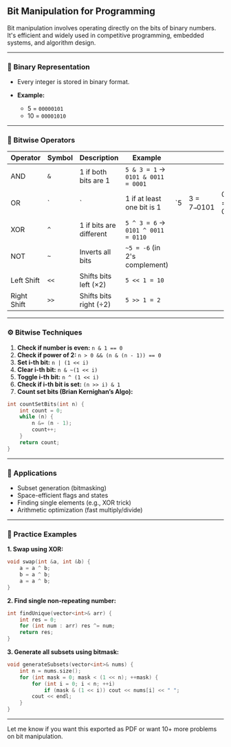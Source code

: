 ## Bit Manipulation for Programming

Bit manipulation involves operating directly on the bits of binary numbers. It's efficient and widely used in competitive programming, embedded systems, and algorithm design.

---

### 🔢 Binary Representation

- Every integer is stored in binary format.
- **Example:**

  - 5 = `00000101`
  - 10 = `00001010`

---

### 🔧 Bitwise Operators

| Operator    | Symbol | Description             | Example                            |     |              |               |
| ----------- | ------ | ----------------------- | ---------------------------------- | --- | ------------ | ------------- |
| AND         | `&`    | 1 if both bits are 1    | `5 & 3 = 1` → `0101 & 0011 = 0001` |     |              |               |
| OR          | \`     | \`                      | 1 if at least one bit is 1         | \`5 | 3 = 7`→`0101 | 0011 = 0111\` |
| XOR         | `^`    | 1 if bits are different | `5 ^ 3 = 6` → `0101 ^ 0011 = 0110` |     |              |               |
| NOT         | `~`    | Inverts all bits        | `~5 = -6` (in 2's complement)      |     |              |               |
| Left Shift  | `<<`   | Shifts bits left (×2)   | `5 << 1 = 10`                      |     |              |               |
| Right Shift | `>>`   | Shifts bits right (÷2)  | `5 >> 1 = 2`                       |     |              |               |

---

### ⚙️ Bitwise Techniques

1. **Check if number is even:** `n & 1 == 0`
2. **Check if power of 2:** `n > 0 && (n & (n - 1)) == 0`
3. **Set i-th bit:** `n | (1 << i)`
4. **Clear i-th bit:** `n & ~(1 << i)`
5. **Toggle i-th bit:** `n ^ (1 << i)`
6. **Check if i-th bit is set:** `(n >> i) & 1`
7. **Count set bits (Brian Kernighan’s Algo):**

```cpp
int countSetBits(int n) {
    int count = 0;
    while (n) {
        n &= (n - 1);
        count++;
    }
    return count;
}
```

---

### 🔁 Applications

- Subset generation (bitmasking)
- Space-efficient flags and states
- Finding single elements (e.g., XOR trick)
- Arithmetic optimization (fast multiply/divide)

---

### 🧩 Practice Examples

**1. Swap using XOR:**

```cpp
void swap(int &a, int &b) {
    a = a ^ b;
    b = a ^ b;
    a = a ^ b;
}
```

**2. Find single non-repeating number:**

```cpp
int findUnique(vector<int>& arr) {
    int res = 0;
    for (int num : arr) res ^= num;
    return res;
}
```

**3. Generate all subsets using bitmask:**

```cpp
void generateSubsets(vector<int>& nums) {
    int n = nums.size();
    for (int mask = 0; mask < (1 << n); ++mask) {
        for (int i = 0; i < n; ++i)
            if (mask & (1 << i)) cout << nums[i] << " ";
        cout << endl;
    }
}
```

---

Let me know if you want this exported as PDF or want 10+ more problems on bit manipulation.
